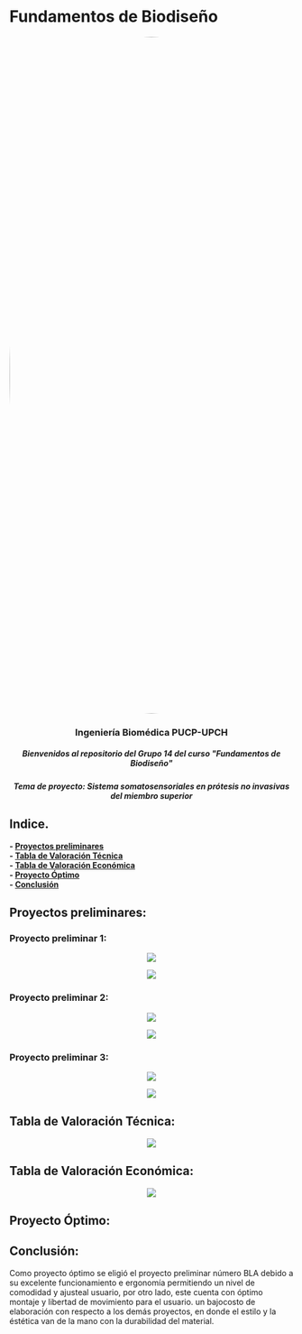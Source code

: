 # Fundamentos de Biodiseño
</p>
<image align="center;" width="1200px;" style="border-radius: 90%;" src ="../Imágenes/imagen_read.png">
  <h3 align="center">
Ingeniería Biomédica PUCP-UPCH
  </h3>
  <h5 align="center">
     Bienvenidos al repositorio del Grupo 14 del curso "Fundamentos de Biodiseño"
  </h5>
</p>


</p>
  <h5 align="center">
    Tema de proyecto: Sistema somatosensoriales en prótesis no invasivas del miembro superior
  </h5>
  
</p>

## Indice.

**- [Proyectos preliminares](#Proyectos-preliminares)**<br>
**- [Tabla de Valoración Técnica](#Tabla-de-Valoración-Técnica)**<br>
**- [Tabla de Valoración Económica](#Tabla-de-Valoración-Económica)**<br>
**- [Proyecto Óptimo](#Proyecto-Óptimo)**<br>
**- [Conclusión](#Conclusión)**<br>


## Proyectos preliminares:
### Proyecto preliminar 1:

<p align="center">
  <img  src="https://github.com/miguel-isidro05/Repositorio_FUNBIO/assets/143018589/03e8da8f-b231-466c-bdc5-cb169cd3af5b">
</p>
<p align="center">
  <img src="https://github.com/miguel-isidro05/Repositorio_FUNBIO/assets/143018589/8f865998-b2de-429d-8c0a-9d48989ce98d">
</p>


### Proyecto preliminar 2:

<p align="center">
  <img  src="https://github.com/miguel-isidro05/Repositorio_FUNBIO/assets/143018589/50daae6d-e319-4ed5-aed2-845543093824">
</p>
<p align="center">
  <img src="https://github.com/miguel-isidro05/Repositorio_FUNBIO/assets/143018589/321cab32-2528-478b-b68a-fb70dcf075d9">
</p>




### Proyecto preliminar 3:

<p align="center">
  <img  src="https://github.com/miguel-isidro05/Repositorio_FUNBIO/assets/143018589/1b1b0f8c-1af3-44e3-95b1-0e80a011a212">
</p>
<p align="center">
  <img src="https://github.com/miguel-isidro05/Repositorio_FUNBIO/assets/143018589/7d677951-7c45-42e9-9d1e-c5830447425d">
</p>


## Tabla de Valoración Técnica: 

<p align="center">
  <img  src="https://github.com/miguel-isidro05/Repositorio_FUNBIO/assets/143018589/8467a41f-b550-407e-a66a-6fafe47d61ad">
</p>

## Tabla de Valoración Económica:

<p align="center">
  <img  src="https://github.com/miguel-isidro05/Repositorio_FUNBIO/blob/main/Im%C3%A1genes/tabla%202.jpg">
</p>


## Proyecto Óptimo:

## Conclusión: 
Como proyecto óptimo se eligió el proyecto preliminar número BLA debido a su excelente funcionamiento e ergonomía permitiendo un nivel de comodidad y ajusteal usuario, por otro lado, este cuenta con óptimo montaje y libertad de movimiento para el usuario. un bajocosto de elaboración con respecto a los demás proyectos, en donde el estilo y la éstética van de la mano con la durabilidad del material.
